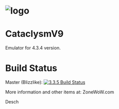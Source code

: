 # ![logo](http://zonewow.com/public/style_images/5_logo2.png)

CataclysmV9 
========

Emulator for 4.3.4 version.

Build Status
========

Master (Blizzlike): [![3.3.5 Build Status](https://travis-ci.org/Desch/CataclysmV9.svg?branch=master)](https://travis-ci.org/Desch/CataclysmV9)

More information and other items at: ZoneWoW.com

Desch
